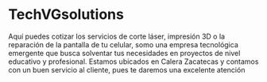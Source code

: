 # TechVGsolutions
Aquí puedes cotizar los servicios de corte láser, impresión 3D o la reparación de la pantalla de tu celular, somo una empresa tecnológica emergente que busca solventar tus necesidades en proyectos de nivel educativo y profesional. Estamos ubicados en Calera Zacatecas y contamos con un buen servicio al cliente, pues te daremos una excelente atención
